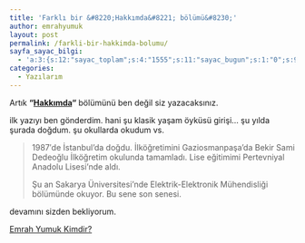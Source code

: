 ```yaml
---
title: 'Farklı bir &#8220;Hakkımda&#8221; bölümü&#8230;'
author: emrahyumuk
layout: post
permalink: /farkli-bir-hakkimda-bolumu/
sayfa_sayac_bilgi:
  - 'a:3:{s:12:"sayac_toplam";s:4:"1555";s:11:"sayac_bugun";s:1:"0";s:9:"son_okuma";s:10:"1364902376";}'
categories:
  - Yazılarım
---
```

Artık **&#8220;<a href="http://www.emrahyumuk.com/blog/hakkimda" target="_self">Hakkımda</a>&#8220;** bölümünü ben değil siz yazacaksınız.

ilk yazıyı ben gönderdim. hani şu klasik yaşam öyküsü girişi&#8230; şu yılda şurada doğdum. şu okullarda okudum vs.

> 1987′de İstanbul’da doğdu. İlköğretimini Gaziosmanpaşa’da Bekir Sami Dedeoğlu İlköğretim okulunda tamamladı. Lise eğitimimi Pertevniyal Anadolu Lisesi’nde aldı.
> 
> Şu an Sakarya Üniversitesi’nde Elektrik-Elektronik Mühendisliği bölümünde okuyor. Bu sene son senesi.

devamını sizden bekliyorum.

<a href="http://www.emrahyumuk.com/blog/hakkimda" target="_self">Emrah Yumuk Kimdir?</a>